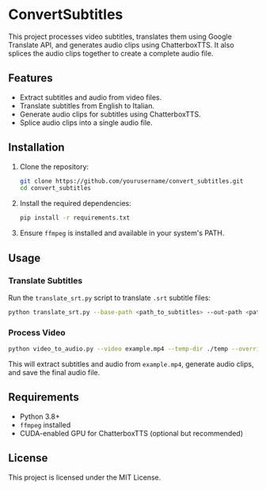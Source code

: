 # ConvertSubtitles

This project processes video subtitles, translates them using Google Translate API, and generates audio clips using ChatterboxTTS. It also splices the audio clips together to create a complete audio file.

## Features
- Extract subtitles and audio from video files.
- Translate subtitles from English to Italian.
- Generate audio clips for subtitles using ChatterboxTTS.
- Splice audio clips into a single audio file.

## Installation

1. Clone the repository:
   ```bash
   git clone https://github.com/yourusername/convert_subtitles.git
   cd convert_subtitles
   ```

2. Install the required dependencies:
   ```bash
   pip install -r requirements.txt
   ```

3. Ensure `ffmpeg` is installed and available in your system's PATH.

## Usage

### Translate Subtitles
Run the `translate_srt.py` script to translate `.srt` subtitle files:
```bash
python translate_srt.py --base-path <path_to_subtitles> --out-path <path_to_save_translated_subtitles>
```

### Process Video

```bash
python video_to_audio.py --video example.mp4 --temp-dir ./temp --override
```

This will extract subtitles and audio from `example.mp4`, generate audio clips, and save the final audio file.

## Requirements
- Python 3.8+
- `ffmpeg` installed
- CUDA-enabled GPU for ChatterboxTTS (optional but recommended)

## License
This project is licensed under the MIT License.
